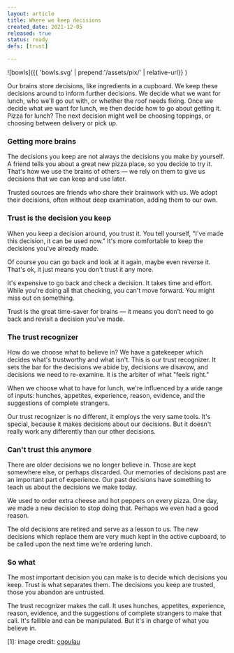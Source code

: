 ```yaml
---
layout: article
title: Where we keep decisions
created_date: 2021-12-05
released: true
status: ready
defs: [trust]

---
```

<style>
img[alt=bowls] { width: 70%; }
</style>

![bowls]({{ 'bowls.svg' | prepend:'/assets/pix/' | relative-url}} )

Our brains store decisions, like ingredients in a cupboard.  We keep
these decisions around to inform further decisions.  We decide what we
want for lunch, who we'll go out with, or whether the roof needs
fixing. Once we decide what we want for lunch, we then decide how to
go about getting it. Pizza for lunch? The next decision might well be
choosing toppings, or choosing between delivery or pick up.


### Getting more brains

The decisions you keep are not always the decisions you make by
yourself. A friend tells you about a great new pizza place, so you
decide to try it.  That's how we use the brains of others &mdash; we
rely on them to give us decisions that we can keep and use later.

Trusted sources are friends who share their brainwork with us.  We
adopt their decisions, often without deep examination, adding them to
our own.

### Trust is the decision you keep

When you keep a decision around, you trust it. You tell yourself,
"I've made this decision, it can be used now." It's more comfortable
to keep the decisions you've already made.

Of course you can go back and look at it again, maybe even reverse
it. That's ok, it just means you don't trust it any more.

It's expensive to go back and check a decision. It takes time and
effort. While you're doing all that checking, you can't move
forward. You might miss out on something.

Trust is the great time-saver for brains &mdash; it means you don't need to
go back and revisit a decision you've made.

### The trust recognizer

How do we choose what to believe in? We have a gatekeeper which
decides what's trustworthy and what isn't.  This is our trust
recognizer. It sets the bar for the decisions we abide by, decisions
we disavow, and decisions we need to re-examine. It is the arbiter of
what "feels right."

When we choose what to have for lunch, we're influenced by a wide
range of inputs: hunches, appetites, experience, reason, evidence, and
the suggestions of complete strangers.

Our trust recognizer is no different, it employs the very same tools. 
It's special, because it makes decisions about our decisions. But it
doesn't really work any differently than our other decisions. 

### Can't trust this anymore

There are older decisions we no longer believe in. Those are kept
somewhere else, or perhaps discarded. Our memories of decisions past
are an important part of experience. Our past decisions have something
to teach us about the decisions we make today. 

We used to order extra cheese and hot peppers on every pizza. One day,
we made a new decision to stop doing that. Perhaps we even had a good
reason.

The old decisions are retired and serve as a lesson to us.  The new
decisions which replace them are very much kept in the active
cupboard, to be called upon the next time we're ordering lunch.


### So what

The most important decision you can make is to decide which decisions
you keep.  Trust is what separates them. The decisions you keep are
trusted, those you abandon are untrusted.

The trust recognizer makes the call. It uses hunches, appetites,
experience, reason, evidence, and the suggestions of complete
strangers to make that call. It's fallible and can be manipulated.
But it's in charge of what you believe in.




[1]: image credit: [cgoulau](https://flickr.com/photos/cgoulao/3190215777)
